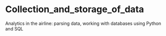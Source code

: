 # Collection_and_storage_of_data
Analytics in the airline: parsing data, working with databases using Python and SQL
